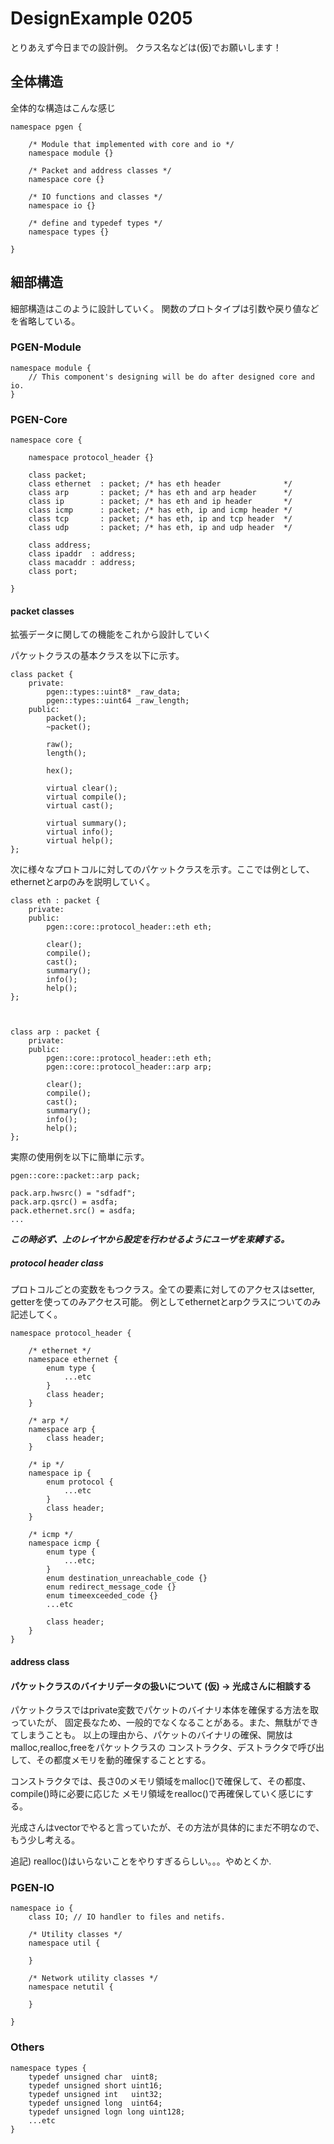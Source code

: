 
# DesignExample 0205

とりあえず今日までの設計例。
クラス名などは(仮)でお願いします！



## 全体構造

全体的な構造はこんな感じ


```
namespace pgen {

	/* Module that implemented with core and io */
	namespace module {}

	/* Packet and address classes */
	namespace core {}

	/* IO functions and classes */
	namespace io {}

	/* define and typedef types */
	namespace types {}

}
```


## 細部構造

細部構造はこのように設計していく。
関数のプロトタイプは引数や戻り値などを省略している。

### PGEN-Module

```
namespace module {
	// This component's designing will be do after designed core and io. 
}
```


### PGEN-Core


```
namespace core {

	namespace protocol_header {}

	class packet;
	class ethernet  : packet; /* has eth header              */
	class arp       : packet; /* has eth and arp header      */
	class ip        : packet; /* has eth and ip header       */
	class icmp      : packet; /* has eth, ip and icmp header */
	class tcp       : packet; /* has eth, ip and tcp header  */
	class udp       : packet; /* has eth, ip and udp header  */

	class address;
	class ipaddr  : address;
	class macaddr : address;
	class port;
	          
}
```

#### packet classes

拡張データに関しての機能をこれから設計していく

パケットクラスの基本クラスを以下に示す。

```
class packet {
	private:
		pgen::types::uint8* _raw_data;
		pgen::types::uint64 _raw_length;
	public:
		packet();
		~packet();

		raw();
		length();

		hex();

		virtual clear();
		virtual compile();
		virtual cast();

		virtual summary();
		virtual info();
		virtual help();
};

```

次に様々なプロトコルに対してのパケットクラスを示す。ここでは例として、ethernetとarpのみを説明していく。

```
class eth : packet {
	private:
	public:
		pgen::core::protocol_header::eth eth;

		clear();
		compile();
		cast();
		summary();
		info();
		help();
};



class arp : packet {
	private:
	public:
		pgen::core::protocol_header::eth eth;
		pgen::core::protocol_header::arp arp;

		clear();
		compile();
		cast();
		summary();
		info();
		help();
};
```

実際の使用例を以下に簡単に示す。

```
pgen::core::packet::arp pack;

pack.arp.hwsrc() = "sdfadf";
pack.arp.qsrc() = asdfa;
pack.ethernet.src() = asdfa;
...
```

***この時必ず、上のレイヤから設定を行わせるようにユーザを束縛する。***
 

##### protocol header class

プロトコルごとの変数をもつクラス。全ての要素に対してのアクセスはsetter, getterを使ってのみアクセス可能。
例としてethernetとarpクラスについてのみ記述してく。

```
namespace protocol_header {
	
	/* ethernet */
	namespace ethernet {
		enum type {
			...etc
		}
		class header;
	}

	/* arp */
	namespace arp {
		class header;
	}

	/* ip */
	namespace ip {
		enum protocol {
			...etc
		}
		class header;
	}                                            

	/* icmp */
	namespace icmp {
		enum type {
			...etc;
		}
		enum destination_unreachable_code {}
		enum redirect_message_code {}
		enum timeexceeded_code {}
		...etc

		class header;
	}
}
```


#### address class


#### パケットクラスのバイナリデータの扱いについて (仮) -> 光成さんに相談する

パケットクラスではprivate変数でパケットのバイナリ本体を確保する方法を取っていたが、
固定長なため、一般的でなくなることがある。また、無駄ができてしまうことも。
以上の理由から、パケットのバイナリの確保、開放はmalloc,realloc,freeをパケットクラスの
コンストラクタ、デストラクタで呼び出して、その都度メモリを動的確保することとする。

コンストラクタでは、長さ0のメモリ領域をmalloc()で確保して、その都度、compile()時に必要に応じた
メモリ領域をrealloc()で再確保していく感じにする。

光成さんはvector<char>でやると言っていたが、その方法が具体的にまだ不明なので、もう少し考える。

追記)
realloc()はいらないことをやりすぎるらしい。。。やめとくか.






### PGEN-IO


```
namespace io {
	class IO; // IO handler to files and netifs.

	/* Utility classes */
	namespace util {
		
	}

	/* Network utility classes */
	namespace netutil {
		
	}

}
```





### Others


```
namespace types {
	typedef unsigned char  uint8;
	typedef unsigned short uint16;
	typedef unsigned int   uint32;
	typedef unsigned long  uint64;
	typedef unsigned logn long uint128;
	...etc
}
```




